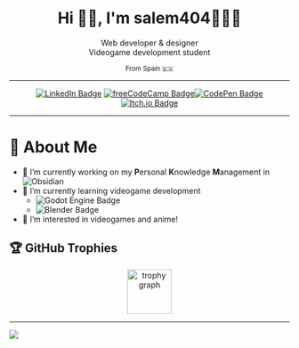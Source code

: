 <!---
salem404/salem404 is a ✨ special ✨ repository because its `README.md` (this file) appears on your GitHub profile.
You can click the Preview link to take a look at your changes.
--->
<h1 align="center">Hi 👋🏻, I'm salem404🧑🏻‍💻</h1>

<div align="center">
  <p> Web developer & designer <br>
   Videogame development student </p>
  <sub>  From Spain 🇪🇸 </sub>
</div>


---

<div align="center">

[![LinkedIn Badge](https://img.shields.io/badge/LinkedIn-0A66C2?logo=linkedin&logoColor=fff&style=for-the-badge)](https://linkedin.com/in/prumeu) [![freeCodeCamp Badge](https://img.shields.io/badge/freeCodeCamp-0A0A23?logo=freecodecamp&logoColor=fff&style=for-the-badge)](https://www.freecodecamp.org/salem4O4)[![CodePen Badge](https://img.shields.io/badge/CodePen-000?logo=codepen&logoColor=fff&style=for-the-badge)](https://codepen.io/salem404)[![Itch.io Badge](https://img.shields.io/badge/Itch.io-FA5C5C?logo=itchdotio&logoColor=fff&style=for-the-badge)](https://salem4O4.itch.io/)

</div>

---

# 💫 About Me

- 🔭 I’m currently working on my **P**ersonal **K**nowledge **M**anagement in ![Obsidian](https://img.shields.io/badge/Obsidian-7C3AED?logo=obsidian&logoColor=fff&style=flat-square)
- 🌱 I’m currently learning videogame development
  - ![Godot Engine Badge](https://img.shields.io/badge/Godot%20Engine-478CBF?logo=godotengine&logoColor=fff&style=flat-square)
  - ![Blender Badge](https://img.shields.io/badge/Blender-E87D0D?logo=blender&logoColor=fff&style=flat-square)
- 👀 I’m interested in videogames and anime!

## 🏆 GitHub Trophies

<div align="center">

  <img src="https://github-profile-trophy.vercel.app?username=salem404&theme=onedark&column=6&row=1&margin-w=8&margin-h=8&no-bg=true&no-frame=true&order=4" height="80px" alt="trophy graph"  />

</div>

---

[![](https://visitcount.itsvg.in/api?id=salem404&icon=3&color=12)](https://visitcount.itsvg.in)

<!-- Proudly created with GPRM ( https://gprm.itsvg.in ) -->
